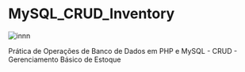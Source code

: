 # MySQL_CRUD_Inventory

![innn](https://user-images.githubusercontent.com/15268903/50712349-5dbaa880-109b-11e9-9831-fe3d8cce00fb.jpg)


Prática de Operações de Banco de Dados em PHP e MySQL - CRUD - Gerenciamento Básico de Estoque
